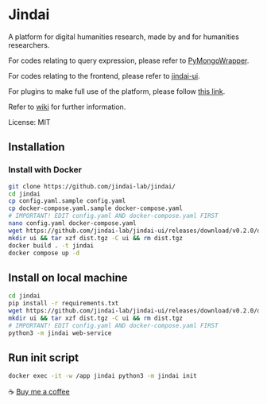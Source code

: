 # Jindai

A platform for digital humanities research, made by and for humanities researchers.

For codes relating to query expression, please refer to [PyMongoWrapper](https://github.com/zhuth/PyMongoWrapper).

For codes relating to the frontend, please refer to [jindai-ui](https://github.com/jindai-lab/jindai-ui).

For plugins to make full use of the platform, please follow [this link](https://pan.baidu.com/s/11_QT5mG1gw7mNjz23EQGGA?pwd=s8gq).

Refer to [wiki](https://github.com/jindai-lab/jindai/wiki) for further information.

License: MIT


## Installation

### Install with Docker

```bash
git clone https://github.com/jindai-lab/jindai/
cd jindai
cp config.yaml.sample config.yaml
cp docker-compose.yaml.sample docker-compose.yaml
# IMPORTANT! EDIT config.yaml AND docker-compose.yaml FIRST
nano config.yaml docker-compose.yaml
wget https://github.com/jindai-lab/jindai-ui/releases/download/v0.2.0/dist.tgz
mkdir ui && tar xzf dist.tgz -C ui && rm dist.tgz
docker build . -t jindai
docker compose up -d
```

## Install on local machine

```bash
cd jindai
pip install -r requirements.txt
wget https://github.com/jindai-lab/jindai-ui/releases/download/v0.2.0/dist.tgz
mkdir ui && tar xzf dist.tgz -C ui && rm dist.tgz
# IMPORTANT! EDIT config.yaml AND docker-compose.yaml FIRST
python3 -m jindai web-service
```

## Run init script
```bash
docker exec -it -w /app jindai python3 -m jindai init
```

☕ [Buy me a coffee](https://www.buymeacoffee.com/zhuth90)
